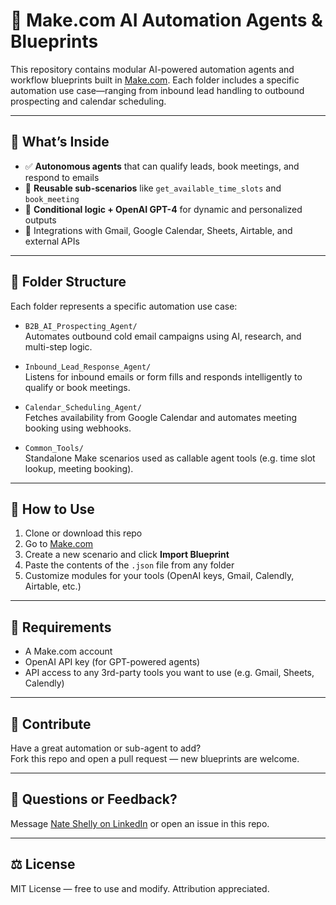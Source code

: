 # 🤖 Make.com AI Automation Agents & Blueprints

This repository contains modular AI-powered automation agents and workflow blueprints built in [Make.com](https://www.make.com). Each folder includes a specific automation use case—ranging from inbound lead handling to outbound prospecting and calendar scheduling.

---

## 🧠 What’s Inside

- ✅ **Autonomous agents** that can qualify leads, book meetings, and respond to emails
- 🔁 **Reusable sub-scenarios** like `get_available_time_slots` and `book_meeting`
- 🧩 **Conditional logic + OpenAI GPT-4** for dynamic and personalized outputs
- 🔗 Integrations with Gmail, Google Calendar, Sheets, Airtable, and external APIs

---

## 📂 Folder Structure

Each folder represents a specific automation use case:

- `B2B_AI_Prospecting_Agent/`  
  Automates outbound cold email campaigns using AI, research, and multi-step logic.

- `Inbound_Lead_Response_Agent/`  
  Listens for inbound emails or form fills and responds intelligently to qualify or book meetings.

- `Calendar_Scheduling_Agent/`  
  Fetches availability from Google Calendar and automates meeting booking using webhooks.

- `Common_Tools/`  
  Standalone Make scenarios used as callable agent tools (e.g. time slot lookup, meeting booking).

---

## 🚀 How to Use

1. Clone or download this repo
2. Go to [Make.com](https://www.make.com)
3. Create a new scenario and click **Import Blueprint**
4. Paste the contents of the `.json` file from any folder
5. Customize modules for your tools (OpenAI keys, Gmail, Calendly, Airtable, etc.)

---

## 🧩 Requirements

- A Make.com account
- OpenAI API key (for GPT-powered agents)
- API access to any 3rd-party tools you want to use (e.g. Gmail, Sheets, Calendly)

---

## 📣 Contribute

Have a great automation or sub-agent to add?  
Fork this repo and open a pull request — new blueprints are welcome.

---

## 💬 Questions or Feedback?

Message [Nate Shelly on LinkedIn](https://www.linkedin.com/in/nate-shelly/) or open an issue in this repo.

---

## ⚖️ License

MIT License — free to use and modify. Attribution appreciated.
